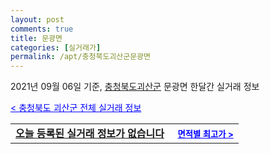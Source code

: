 ```yaml
---
layout: post
comments: true
title: 문광면
categories: [실거래가]
permalink: /apt/충청북도괴산군문광면
---
```


2021년 09월 06일 기준, <a href="/apt/충청북도괴산군">충청북도괴산군</a> 문광면 한달간 실거래 정보

<a style="color: blue;" href="/apt/충청북도괴산군">< 충청북도 괴산군 전체 실거래 정보</a>
<!---- start ---->
<table>
  <tr>
    <td colspan="4" style="font-weight: bold;"><a href="/apt/충청북도괴산군문광면{name_without_space}">오늘 등록된 실거래 정보가 없습니다</a> &nbsp;&nbsp;&nbsp; <a style="color: blue; font-size: smaller;" href="/apt/충청북도괴산군문광면{name_without_space}">면적별 최고가 ></a></td>
  </tr>
    
</table>
<!---- end ---->
    